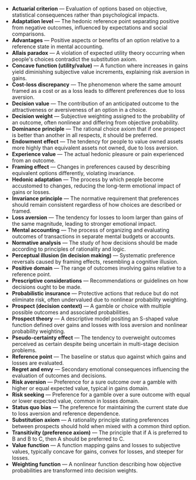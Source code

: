 - **Actuarial criterion** — Evaluation of options based on objective, statistical consequences rather than psychological impacts.  
- **Adaptation level** — The hedonic reference point separating positive from negative outcomes, influenced by expectations and social comparisons.  
- **Advantages** — Positive aspects or benefits of an option relative to a reference state in mental accounting.  
- **Allais paradox** — A violation of expected utility theory occurring when people's choices contradict the substitution axiom.  
- **Concave function (utility/value)** — A function where increases in gains yield diminishing subjective value increments, explaining risk aversion in gains.  
- **Cost-loss discrepancy** — The phenomenon where the same amount framed as a cost or as a loss leads to different preferences due to loss aversion.  
- **Decision value** — The contribution of an anticipated outcome to the attractiveness or aversiveness of an option in a choice.  
- **Decision weight** — Subjective weighting assigned to the probability of an outcome, often nonlinear and differing from objective probability.  
- **Dominance principle** — The rational choice axiom that if one prospect is better than another in all respects, it should be preferred.  
- **Endowment effect** — The tendency for people to value owned assets more highly than equivalent assets not owned, due to loss aversion.  
- **Experience value** — The actual hedonic pleasure or pain experienced from an outcome.  
- **Framing effect** — Changes in preferences caused by describing equivalent options differently, violating invariance.  
- **Hedonic adaptation** — The process by which people become accustomed to changes, reducing the long-term emotional impact of gains or losses.  
- **Invariance principle** — The normative requirement that preferences should remain consistent regardless of how choices are described or framed.  
- **Loss aversion** — The tendency for losses to loom larger than gains of the same magnitude, leading to stronger emotional impact.  
- **Mental accounting** — The process of organizing and evaluating outcomes of transactions in separate mental budgets or accounts.  
- **Normative analysis** — The study of how decisions should be made according to principles of rationality and logic.  
- **Perceptual illusion (in decision making)** — Systematic preference reversals caused by framing effects, resembling a cognitive illusion.  
- **Positive domain** — The range of outcomes involving gains relative to a reference point.  
- **Prescriptive considerations** — Recommendations or guidelines on how decisions ought to be made.  
- **Probabilistic insurance** — Protective actions that reduce but do not eliminate risk, often undervalued due to nonlinear probability weighting.  
- **Prospect (decision context)** — A gamble or choice with multiple possible outcomes and associated probabilities.  
- **Prospect theory** — A descriptive model positing an S-shaped value function defined over gains and losses with loss aversion and nonlinear probability weighting.  
- **Pseudo-certainty effect** — The tendency to overweight outcomes perceived as certain despite being uncertain in multi-stage decision problems.  
- **Reference point** — The baseline or status quo against which gains and losses are evaluated.  
- **Regret and envy** — Secondary emotional consequences influencing the evaluation of outcomes and decisions.  
- **Risk aversion** — Preference for a sure outcome over a gamble with higher or equal expected value, typical in gains domain.  
- **Risk seeking** — Preference for a gamble over a sure outcome with equal or lower expected value, common in losses domain.  
- **Status quo bias** — The preference for maintaining the current state due to loss aversion and reference dependence.  
- **Substitution axiom** — A rationality principle stating preferences between prospects should hold when mixed with a common third option.  
- **Transitivity (preference axiom)** — The principle that if A is preferred to B and B to C, then A should be preferred to C.  
- **Value function** — A function mapping gains and losses to subjective values, typically concave for gains, convex for losses, and steeper for losses.  
- **Weighting function** — A nonlinear function describing how objective probabilities are transformed into decision weights.
